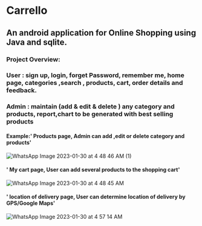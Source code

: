 # Carrello
## An android application for Online Shopping using Java and sqlite.
### Project Overview:
### User : sign up, login, forget Password, remember me, home page, categories ,search , products, cart, order details and feedback.
### Admin : maintain (add & edit & delete ) any category and products, report,chart to be generated with best selling products
#### Example:' Products page, Admin can add ,edit or delete category and products'
![WhatsApp Image 2023-01-30 at 4 48 46 AM (1)](https://user-images.githubusercontent.com/89097013/215471630-b06403db-3d92-4653-9740-d6c8c386694e.jpeg)
#### ' My cart page, User can add several products to the shopping cart'

![WhatsApp Image 2023-01-30 at 4 48 45 AM](https://user-images.githubusercontent.com/89097013/215470794-9c7c17e0-0ce0-4f58-8ca5-aff114fe70e5.jpeg)
#### ' location of delivery page, User can  determine location of delivery by GPS/Google Maps'

![WhatsApp Image 2023-01-30 at 4 57 14 AM](https://user-images.githubusercontent.com/89097013/215470865-26efe5b5-ec01-4e83-b11f-7454ba9d3ac6.jpeg)
